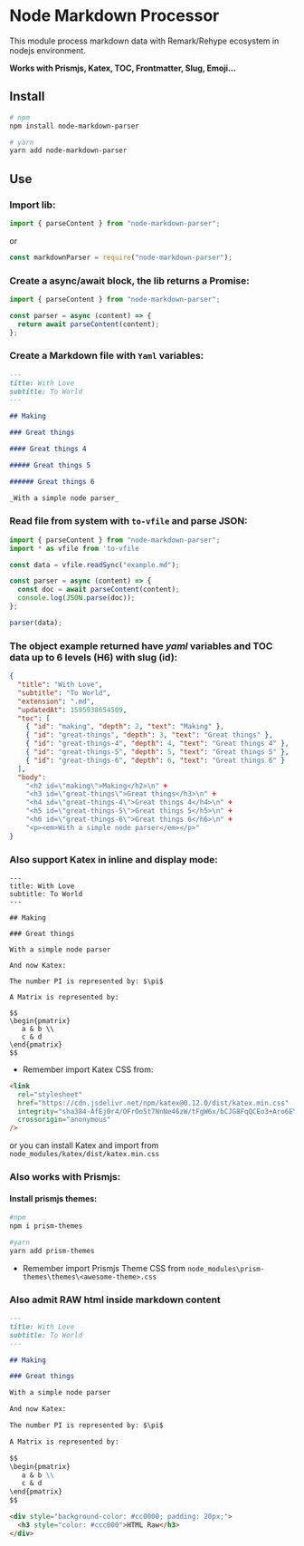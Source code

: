 # Node Markdown Processor

This module process markdown data with Remark/Rehype ecosystem in nodejs environment.

**Works with Prismjs, Katex, TOC, Frontmatter, Slug, Emoji...**

## Install

```bash
# npm
npm install node-markdown-parser

# yarn
yarn add node-markdown-parser
```

## Use

### Import lib:

```js
import { parseContent } from "node-markdown-parser";
```

or

```js
const markdownParser = require("node-markdown-parser");
```

### Create a async/await block, the lib returns a Promise:

```js
import { parseContent } from "node-markdown-parser";

const parser = async (content) => {
  return await parseContent(content);
};
```

### Create a Markdown file with `Yaml` variables:

```md
---
title: With Love
subtitle: To World
---

## Making

### Great things

#### Great things 4

##### Great things 5

###### Great things 6

_With a simple node parser_
```

### Read file from system with `to-vfile` and parse JSON:

```js
import { parseContent } from "node-markdown-parser";
import * as vfile from 'to-vfile

const data = vfile.readSync("example.md");

const parser = async (content) => {
  const doc = await parseContent(content);
  console.log(JSON.parse(doc));
};

parser(data);
```

### The object example returned have _yaml_ variables and TOC data up to 6 levels (H6) with slug (id):

```json
{
  "title": "With Love",
  "subtitle": "To World",
  "extension": ".md",
  "updatedAt": 1595938654509,
  "toc": [
    { "id": "making", "depth": 2, "text": "Making" },
    { "id": "great-things", "depth": 3, "text": "Great things" },
    { "id": "great-things-4", "depth": 4, "text": "Great things 4" },
    { "id": "great-things-5", "depth": 5, "text": "Great things 5" },
    { "id": "great-things-6", "depth": 6, "text": "Great things 6" }
  ],
  "body":
    "<h2 id=\"making\">Making</h2>\n" +
    "<h3 id=\"great-things\">Great things</h3>\n" +
    "<h4 id=\"great-things-4\">Great things 4</h4>\n" +
    "<h5 id=\"great-things-5\">Great things 5</h5>\n" +
    "<h6 id=\"great-things-6\">Great things 6</h6>\n" +
    "<p><em>With a simple node parser</em></p>"
}
```

### Also support Katex in inline and display mode:

```
---
title: With Love
subtitle: To World
---

## Making

### Great things

With a simple node parser

And now Katex:

The number PI is represented by: $\pi$

A Matrix is represented by:

$$
\begin{pmatrix}
   a & b \\
   c & d
\end{pmatrix}
$$

```

- Remember import Katex CSS from:

```html
<link
  rel="stylesheet"
  href="https://cdn.jsdelivr.net/npm/katex@0.12.0/dist/katex.min.css"
  integrity="sha384-AfEj0r4/OFrOo5t7NnNe46zW/tFgW6x/bCJG8FqQCEo3+Aro6EYUG4+cU+KJWu/X"
  crossorigin="anonymous"
/>
```

or you can install Katex and import from `node_modules/katex/dist/katex.min.css`

### Also works with Prismjs:

#### Install prismjs themes:

```bash
#npm
npm i prism-themes

#yarn
yarn add prism-themes
```

- Remember import Prismjs Theme CSS from `node_modules\prism-themes\themes\<awesome-theme>.css`

### Also admit RAW html inside markdown content

```md
---
title: With Love
subtitle: To World
---

## Making

### Great things

With a simple node parser

And now Katex:

The number PI is represented by: $\pi$

A Matrix is represented by:

$$
\begin{pmatrix}
   a & b \\
   c & d
\end{pmatrix}
$$

<div style="background-color: #cc0000; padding: 20px;">
  <h3 style="color: #ccc000">HTML Raw</h3>
</div>
```
